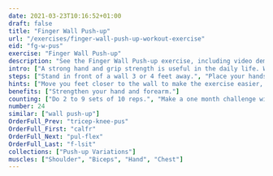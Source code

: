 ```yaml
---
date: 2021-03-23T10:16:52+01:00
draft: false
title: "Finger Wall Push-up"
url: "/exercises/finger-wall-push-up-workout-exercise"
eid: "fg-w-pus"
exercise: "Finger Wall Push-up"
description: "See the Finger Wall Push-up exercise, including video demonstration, instructions on how-to perform, benefits, activated body parts and related exercises."
intro: ["A strong hand and grip strength is useful in the daily life. Wall Finger Push-up is an easy exercise for the muscles in your hand."]
steps: ["Stand in front of a wall 3 or 4 feet away.", "Place your hands on the wall, shoulder-with.", "extend your fingers, so that the palm does not touch the wall.", "This is the starting position.", "With your body straight, bend your elbows so that the shoulders approach the wall.", "Extend your arms returning to the start position. Fingers are kept always straight, palm never touches the wall."]
hints: ["Move you feet closer to the wall to make the exercise easier, away to make it harder."]
benefits: ["Strengthen your hand and forearm."]
counting: ["Do 2 to 9 sets of 10 reps.", "Make a one month challenge with 10 to 50 repetitions daily."]
number: 24
similar: ["wall push-up"]
OrderFull_Prev: "tricep-knee-pus"
OrderFull_First: "calfr"
OrderFull_Next: "pul-flex"
OrderFull_Last: "f-lsit"
collections: ["Push-up Variations"]
muscles: ["Shoulder", "Biceps", "Hand", "Chest"]
---
```

